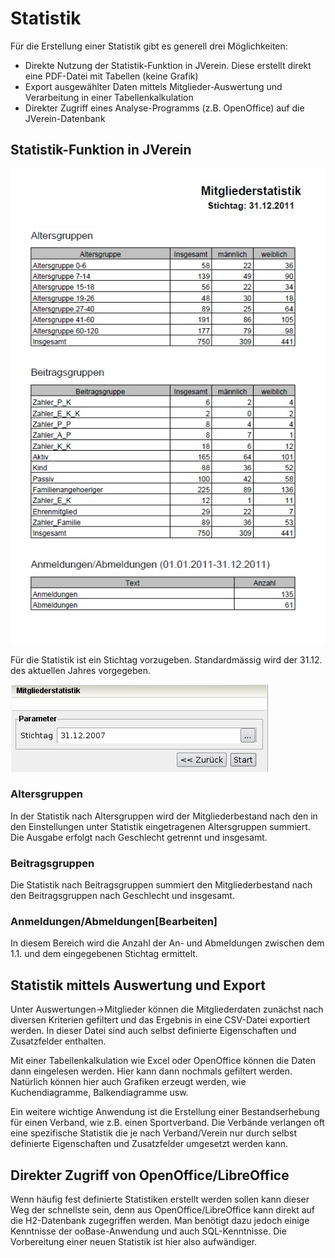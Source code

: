 # Statistik

Für die Erstellung einer Statistik gibt es generell drei Möglichkeiten:

* Direkte Nutzung der Statistik-Funktion in JVerein. Diese erstellt direkt eine PDF-Datei mit Tabellen \(keine Grafik\)
* Export ausgewählter Daten mittels Mitglieder-Auswertung und Verarbeitung in einer Tabellenkalkulation
* Direkter Zugriff eines Analyse-Programms \(z.B. OpenOffice\) auf die JVerein-Datenbank

## Statistik-Funktion in JVerein

![](../../.gitbook/assets/statistikbeispiel.jpg)

Für die Statistik ist ein Stichtag vorzugeben. Standardmässig wird der 31.12. des aktuellen Jahres vorgegeben.

![](../../.gitbook/assets/statistik.jpg)

### Altersgruppen

In der Statistik nach Altersgruppen wird der Mitgliederbestand nach den in den Einstellungen unter Statistik eingetragenen Altersgruppen summiert. Die Ausgabe erfolgt nach Geschlecht getrennt und insgesamt.

### Beitragsgruppen

Die Statistik nach Beitragsgruppen summiert den Mitgliederbestand nach den Beitragsgruppen nach Geschlecht und insgesamt.

### Anmeldungen/Abmeldungen\[Bearbeiten\]

In diesem Bereich wird die Anzahl der An- und Abmeldungen zwischen dem 1.1. und dem eingegebenen Stichtag ermittelt.

## Statistik mittels Auswertung und Export

Unter Auswertungen-&gt;Mitglieder können die Mitgliederdaten zunächst nach diversen Kriterien gefiltert und das Ergebnis in eine CSV-Datei exportiert werden. In dieser Datei sind auch selbst definierte Eigenschaften und Zusatzfelder enthalten.

Mit einer Tabellenkalkulation wie Excel oder OpenOffice können die Daten dann eingelesen werden. Hier kann dann nochmals gefiltert werden. Natürlich können hier auch Grafiken erzeugt werden, wie Kuchendiagramme, Balkendiagramme usw.

Ein weitere wichtige Anwendung ist die Erstellung einer Bestandserhebung für einen Verband, wie z.B. einen Sportverband. Die Verbände verlangen oft eine spezifische Statistik die je nach Verband/Verein nur durch selbst definierte Eigenschaften und Zusatzfelder umgesetzt werden kann.

## Direkter Zugriff von OpenOffice/LibreOffice

Wenn häufig fest definierte Statistiken erstellt werden sollen kann dieser Weg der schnellste sein, denn aus OpenOffice/LibreOffice kann direkt auf die H2-Datenbank zugegriffen werden. Man benötigt dazu jedoch einige Kenntnisse der ooBase-Anwendung und auch SQL-Kenntnisse. Die Vorbereitung einer neuen Statistik ist hier also aufwändiger.

